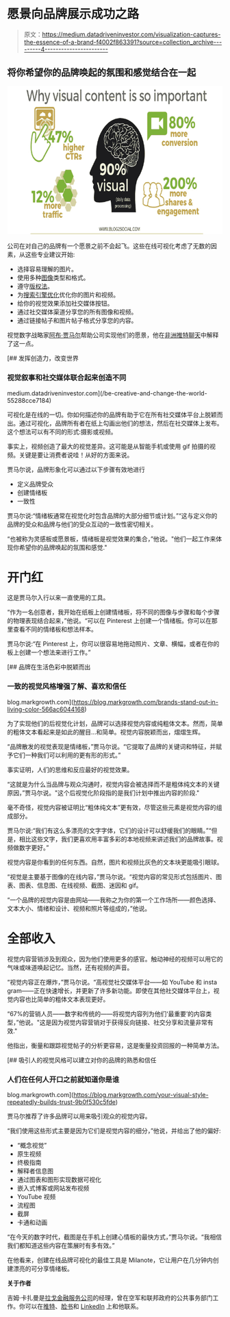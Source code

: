 # 愿景向品牌展示成功之路

> 原文：<https://medium.datadriveninvestor.com/visualization-captures-the-essence-of-a-brand-f4002f863391?source=collection_archive---------4----------------------->

## 将你希望你的品牌唤起的氛围和感觉结合在一起

![](img/d9d355f1cc8a1d86b2379ad6663d1ec1.png)

公司在对自己的品牌有一个愿景之前不会起飞。这些在线可视化考虑了无数的因素，从这些专业建议开始:

*   选择容易理解的图片。
*   使用多种[图像](https://blog.markgrowth.com/your-visual-style-repeatedly-builds-trust-9b0f530c5fde?source=friends_link&sk=10fca03792f90b28bda115f755feebec)类型和格式。
*   遵守[版权法](https://medium.com/datadriveninvestor/live-stream-freely-and-legally-c313f4114a15?source=friends_link&sk=91ad5b15b134e13041368d237af2759d)。
*   为[搜索引擎优化](https://www.datadriveninvestor.com/2018/12/29/for-seo-the-words-are-key/)优化你的图片和视频。
*   给你的视觉效果添加社交媒体按钮。
*   通过社交媒体渠道分享您的所有图像和视频。
*   通过链接帖子和图片帖子格式分享您的内容。

视觉数字战略家[阿布·贾马尔](https://twitter.com/mardmaster/)帮助公司实现他们的愿景，他在[非洲推特聊天](https://twitter.com/AfricaTweetChat)中解释了这一点。

[](/be-creative-and-change-the-world-55288cce7184) [## 发挥创造力，改变世界

### 视觉叙事和社交媒体联合起来创造不同

medium.datadriveninvestor.com](/be-creative-and-change-the-world-55288cce7184) 

可视化是在线的一切。你如何描述你的品牌有助于它在所有社交媒体平台上脱颖而出。通过可视化，品牌所有者在纸上勾画出他们的想法，然后在社交媒体上发布。这个想法可以有不同的形式:摄影或视频。

事实上，视频创造了最大的视觉差异。这可能是从智能手机或使用 gif 拍摄的视频。关键是要让消费者说哇！从好的方面来说。

贾马尔说，品牌形象化可以通过以下步骤有效地进行

*   定义品牌受众
*   创建情绪板
*   一致性

贾马尔说:“情绪板通常在视觉化时包含品牌的大部分细节或计划。”“这与定义你的品牌的受众和品牌与他们的受众互动的一致性密切相关。

“也被称为灵感板或愿景板，情绪板是视觉效果的集合，”他说。"他们一起工作来体现你希望你的品牌唤起的氛围和感觉."

# **开门红**

这是贾马尔入行以来一直使用的工具。

“作为一名创意者，我开始在纸板上创建情绪板，将不同的图像与步骤和每个步骤的物理表现结合起来，”他说。“可以在 Pinterest 上创建一个情绪板。你可以在那里查看不同的情绪板和想法样本。

贾马尔说:“在 Pinterest 上，你可以很容易地拖动照片、文章、横幅，或者在你的板上创建一个想法来进行工作。”

[](https://blog.markgrowth.com/brands-stand-out-in-living-color-566ac6044168) [## 品牌在生活色彩中脱颖而出

### 一致的视觉风格增强了解、喜欢和信任

blog.markgrowth.com](https://blog.markgrowth.com/brands-stand-out-in-living-color-566ac6044168) 

为了实现他们的后视觉化计划，品牌可以选择视觉内容或纯粗体文本。然而，简单的粗体文本看起来是如此的醒目…和简单。视觉内容脱颖而出，熠熠生辉。

“品牌散发的视觉表现是情绪板，”贾马尔说。“它提取了品牌的关键词和特征，并赋予它们一种我们可以利用的更有形的形式。”

事实证明，人们的思维和反应最好的视觉效果。

“这就是为什么当品牌与观众沟通时，视觉内容会被选择而不是粗体纯文本的关键原因，”贾马尔说。"这个后视觉化阶段指的是我们计划中推出内容的阶段."

毫不奇怪，视觉内容被证明比“粗体纯文本”更有效，尽管这些元素是视觉内容的组成部分。

贾马尔说:“我们有这么多漂亮的文字字体，它们的设计可以舒缓我们的眼睛。”“但是，相比这些文字，我们更喜欢用丰富多彩的本地视频来讲述我们的品牌故事。视频做数字更好。”

视觉内容是你看到的任何东西。自然，图片和视频比灰色的文本块更能吸引眼球。

“视觉是主要基于图像的在线内容，”贾马尔说。“视觉内容的常见形式包括图片、图表、图表、信息图、在线视频、截图、迷因和 gif。

“一个品牌的视觉内容是由网站——我称之为你的第一个工作场所——颜色选择、文本大小、情绪和设计、视频和照片等组成的，”他说。

# **全部收入**

视觉内容营销涉及到观众，因为他们使用更多的感官。触动神经的视频可以用它的气味或味道唤起记忆。当然，还有视频的声音。

“视觉内容正在爆炸，”贾马尔说。“高视觉社交媒体平台——如 YouTube 和 insta gram——正在快速增长，并更新了许多新功能。即使在其他社交媒体平台上，视觉内容也比简单的粗体文本表现更好。

“67%的营销人员——数字和传统的——将视觉内容列为他们‘最重要’的内容类型，”他说。"这是因为视觉内容营销对于获得反向链接、社交分享和流量非常有效."

他指出，衡量和跟踪视觉帖子的分析更容易，这是衡量投资回报的一种简单方法。

[](https://blog.markgrowth.com/your-visual-style-repeatedly-builds-trust-9b0f530c5fde) [## 吸引人的视觉风格可以建立对你的品牌的熟悉和信任

### 人们在任何人开口之前就知道你是谁

blog.markgrowth.com](https://blog.markgrowth.com/your-visual-style-repeatedly-builds-trust-9b0f530c5fde) 

贾马尔推荐了许多品牌可以用来吸引观众的视觉内容。

“我们使用这些形式主要是因为它们是视觉内容的细分，”他说，并给出了他的偏好:

*   “概念视觉”
*   原生视频
*   终极指南
*   解释者信息图
*   通过图表和图形实现数据可视化
*   嵌入式博客或网站发布视频
*   YouTube 视频
*   流程图
*   截屏
*   卡通和动画

“在今天的数字时代，截图是在手机上创建心情板的最快方式，”贾马尔说。“我相信我们都知道这些内容在策展时有多有效。”

在他看来，创建在线品牌可视化的最佳工具是 Milanote，它让用户在几分钟内创建漂亮的可分享情绪板。

**关于作者**

吉姆·卡扎曼是[拉戈金融服务公司](http://largofinancialservices.com/)的经理，曾在空军和联邦政府的公共事务部门工作。你可以在[推特](https://twitter.com/JKatzaman)、[脸书](https://www.facebook.com/jim.katzaman)和 [LinkedIn](https://www.linkedin.com/in/jim-katzaman-33641b21/) 上和他联系。